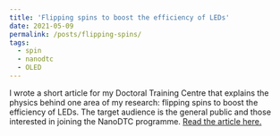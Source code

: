 ```yaml
---
title: 'Flipping spins to boost the efficiency of LEDs'
date: 2021-05-09
permalink: /posts/flipping-spins/
tags:
  - spin
  - nanodtc
  - OLED
---
```


I wrote a short article for my Doctoral Training Centre that explains the physics behind one area of my research: flipping spins to boost the efficiency of LEDs. The target audience is the general public and those interested in joining the NanoDTC programme. [Read the article here.](https://www.nanodtc.cam.ac.uk/flipping-spins-to-boost-the-efficiency-of-leds/)
